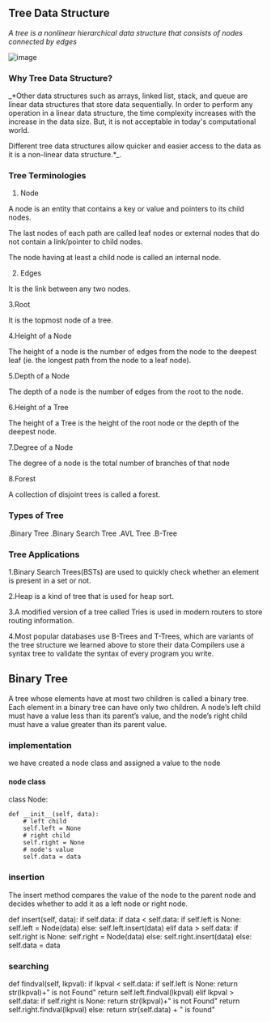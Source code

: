 ## Tree Data Structure

_*A tree is a nonlinear hierarchical data structure that consists of nodes connected by edges*_

![image](https://cdn.programiz.com/sites/tutorial2program/files/tree_0.png)


### Why Tree Data Structure?

_*Other data structures such as arrays, linked list, stack, and queue are linear data structures that store data sequentially. In order to perform any operation in 
a linear data structure, the time complexity increases with the increase in the data size. But, it is not acceptable in today's computational world.

Different tree data structures allow quicker and easier access to the data as it is a non-linear data structure.*_.


### Tree Terminologies

1. Node 

A node is an entity that contains a key or value and pointers to its child nodes.

The last nodes of each path are called leaf nodes or external nodes that do not contain a link/pointer to child nodes.

The node having at least a child node is called an internal node.

2. Edges

It is the link between any two nodes.

3.Root

It is the topmost node of a tree.

4.Height of a Node

The height of a node is the number of edges from the node to the deepest leaf (ie. the longest path from the node to a leaf node).

5.Depth of a Node

The depth of a node is the number of edges from the root to the node.

6.Height of a Tree

The height of a Tree is the height of the root node or the depth of the deepest node.

7.Degree of a Node

The degree of a node is the total number of branches of that node

8.Forest

A collection of disjoint trees is called a forest.

### Types of Tree

.Binary Tree
.Binary Search Tree
.AVL Tree
.B-Tree

### Tree Applications

1.Binary Search Trees(BSTs) are used to quickly check whether an element is present in a set or not.

2.Heap is a kind of tree that is used for heap sort.

3.A modified version of a tree called Tries is used in modern routers to store routing information.

4.Most popular databases use B-Trees and T-Trees, which are variants of the tree structure we learned above to store their data
Compilers use a syntax tree to validate the syntax of every program you write.

## Binary Tree 

A tree whose elements have at most two children is called a binary tree. Each element in a binary tree can have only two children. A node’s left child must have
a value less than its parent’s value, and the node’s right child must have a value greater than its parent value.

### implementation 

we have created a node class and assigned a value to the node

#### node class
class Node:

    def __init__(self, data):
        # left child
        self.left = None
        # right child
        self.right = None
        # node's value
        self.data = data


### insertion 

The insert method compares the value of the node to the parent node and decides whether to add it as a left node or right node.

def insert(self, data):
        if self.data:
            if data < self.data:
                if self.left is None:
                    self.left = Node(data)
                else:
                    self.left.insert(data)
            elif data > self.data:
                if self.right is None:
                    self.right = Node(data)
                else:
                    self.right.insert(data)
        else:
            self.data = data



### searching 

def findval(self, lkpval):
        if lkpval < self.data:
            if self.left is None:
                return str(lkpval)+" is not Found"
            return self.left.findval(lkpval)
        elif lkpval > self.data:
            if self.right is None:
                return str(lkpval)+" is not Found"
            return self.right.findval(lkpval)
        else:
            return str(self.data) + " is found"


